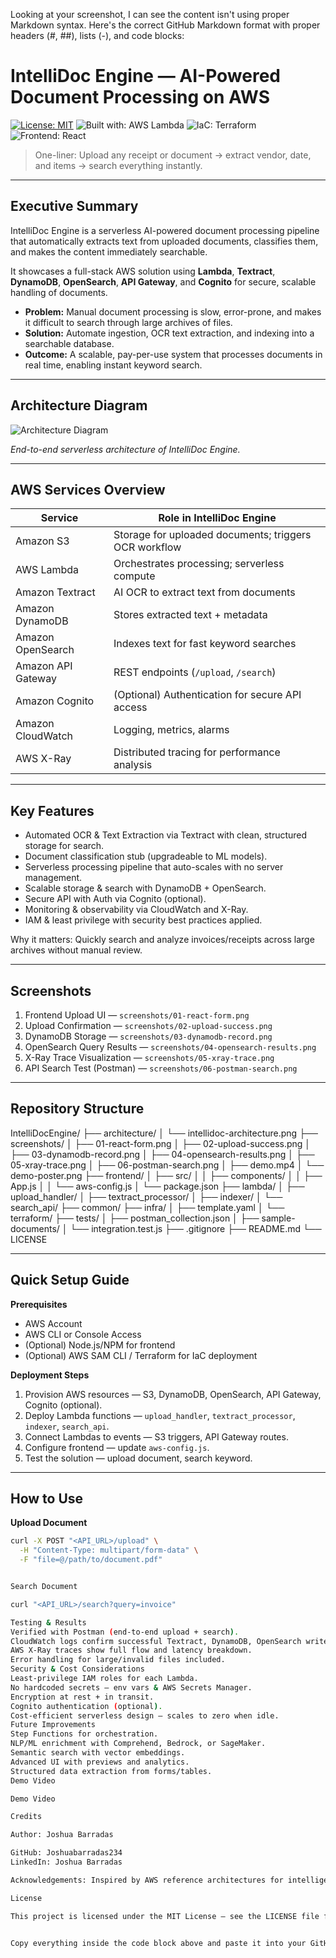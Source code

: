 Looking at your screenshot, I can see the content isn't using proper Markdown syntax. Here's the correct GitHub Markdown format with proper headers (#, ##), lists (-), and code blocks:

# IntelliDoc Engine — AI-Powered Document Processing on AWS

[![License: MIT](https://img.shields.io/badge/License-MIT-yellow.svg)](LICENSE) ![Built with: AWS Lambda](https://img.shields.io/badge/Built%20with-AWS%20Lambda-orange) ![IaC: Terraform](https://img.shields.io/badge/IaC-Terraform-623CE4) ![Frontend: React](https://img.shields.io/badge/Frontend-React-61DAFB)

> One-liner: Upload any receipt or document → extract vendor, date, and items → search everything instantly.

---

## Executive Summary

IntelliDoc Engine is a serverless AI-powered document processing pipeline that automatically extracts text from uploaded documents, classifies them, and makes the content immediately searchable.

It showcases a full-stack AWS solution using **Lambda**, **Textract**, **DynamoDB**, **OpenSearch**, **API Gateway**, and **Cognito** for secure, scalable handling of documents.

- **Problem:** Manual document processing is slow, error-prone, and makes it difficult to search through large archives of files.
- **Solution:** Automate ingestion, OCR text extraction, and indexing into a searchable database.
- **Outcome:** A scalable, pay-per-use system that processes documents in real time, enabling instant keyword search.

---

## Architecture Diagram

![Architecture Diagram](architecture/intellidoc-architecture.png)

*End-to-end serverless architecture of IntelliDoc Engine.*

---

## AWS Services Overview

| Service | Role in IntelliDoc Engine |
|---------|---------------------------|
| Amazon S3 | Storage for uploaded documents; triggers OCR workflow |
| AWS Lambda | Orchestrates processing; serverless compute |
| Amazon Textract | AI OCR to extract text from documents |
| Amazon DynamoDB | Stores extracted text + metadata |
| Amazon OpenSearch | Indexes text for fast keyword searches |
| Amazon API Gateway | REST endpoints (`/upload`, `/search`) |
| Amazon Cognito | (Optional) Authentication for secure API access |
| Amazon CloudWatch | Logging, metrics, alarms |
| AWS X-Ray | Distributed tracing for performance analysis |

---

## Key Features

- Automated OCR & Text Extraction via Textract with clean, structured storage for search.
- Document classification stub (upgradeable to ML models).
- Serverless processing pipeline that auto-scales with no server management.
- Scalable storage & search with DynamoDB + OpenSearch.
- Secure API with Auth via Cognito (optional).
- Monitoring & observability via CloudWatch and X-Ray.
- IAM & least privilege with security best practices applied.

Why it matters: Quickly search and analyze invoices/receipts across large archives without manual review.

---

## Screenshots

1. Frontend Upload UI — `screenshots/01-react-form.png`
2. Upload Confirmation — `screenshots/02-upload-success.png`
3. DynamoDB Storage — `screenshots/03-dynamodb-record.png`
4. OpenSearch Query Results — `screenshots/04-opensearch-results.png`
5. X-Ray Trace Visualization — `screenshots/05-xray-trace.png`
6. API Search Test (Postman) — `screenshots/06-postman-search.png`

---

## Repository Structure



IntelliDocEngine/ ├── architecture/ │ └── intellidoc-architecture.png ├── screenshots/ │ ├── 01-react-form.png │ ├── 02-upload-success.png │ ├── 03-dynamodb-record.png │ ├── 04-opensearch-results.png │ ├── 05-xray-trace.png │ ├── 06-postman-search.png │ ├── demo.mp4 │ └── demo-poster.png ├── frontend/ │ ├── src/ │ │ ├── components/ │ │ ├── App.js │ │ └── aws-config.js │ └── package.json ├── lambda/ │ ├── upload_handler/ │ ├── textract_processor/ │ ├── indexer/ │ └── search_api/ ├── common/ ├── infra/ │ ├── template.yaml │ └── terraform/ ├── tests/ │ ├── postman_collection.json │ ├── sample-documents/ │ └── integration.test.js ├── .gitignore ├── README.md └── LICENSE


---

## Quick Setup Guide

**Prerequisites**

- AWS Account
- AWS CLI or Console Access
- (Optional) Node.js/NPM for frontend
- (Optional) AWS SAM CLI / Terraform for IaC deployment

**Deployment Steps**

1. Provision AWS resources — S3, DynamoDB, OpenSearch, API Gateway, Cognito (optional).
2. Deploy Lambda functions — `upload_handler`, `textract_processor`, `indexer`, `search_api`.
3. Connect Lambdas to events — S3 triggers, API Gateway routes.
4. Configure frontend — update `aws-config.js`.
5. Test the solution — upload document, search keyword.

---

## How to Use

**Upload Document**

```bash
curl -X POST "<API_URL>/upload" \
  -H "Content-Type: multipart/form-data" \
  -F "file=@/path/to/document.pdf"


Search Document

curl "<API_URL>/search?query=invoice"

Testing & Results
Verified with Postman (end-to-end upload + search).
CloudWatch logs confirm successful Textract, DynamoDB, OpenSearch writes.
AWS X-Ray traces show full flow and latency breakdown.
Error handling for large/invalid files included.
Security & Cost Considerations
Least-privilege IAM roles for each Lambda.
No hardcoded secrets — env vars & AWS Secrets Manager.
Encryption at rest + in transit.
Cognito authentication (optional).
Cost-efficient serverless design — scales to zero when idle.
Future Improvements
Step Functions for orchestration.
NLP/ML enrichment with Comprehend, Bedrock, or SageMaker.
Semantic search with vector embeddings.
Advanced UI with previews and analytics.
Structured data extraction from forms/tables.
Demo Video

Demo Video

Credits

Author: Joshua Barradas

GitHub: Joshuabarradas234
LinkedIn: Joshua Barradas

Acknowledgements: Inspired by AWS reference architectures for intelligent document processing.

License

This project is licensed under the MIT License — see the LICENSE file for details.


Copy everything inside the code block above and paste it into your GitHub README.md editor.

